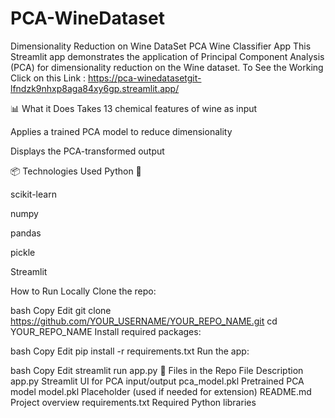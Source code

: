# PCA-WineDataset
Dimensionality Reduction on Wine DataSet
 PCA Wine Classifier App
This Streamlit app demonstrates the application of Principal Component Analysis (PCA) for dimensionality reduction on the Wine dataset.
To See the Working Click on this Link :  https://pca-winedatasetgit-lfndzk9nhxp8aga84xy6gp.streamlit.app/

📊 What it Does
Takes 13 chemical features of wine as input

Applies a trained PCA model to reduce dimensionality

Displays the PCA-transformed output

📦 Technologies Used
Python 🐍

scikit-learn

numpy

pandas

pickle

Streamlit

How to Run Locally
Clone the repo:

bash
Copy
Edit
git clone https://github.com/YOUR_USERNAME/YOUR_REPO_NAME.git
cd YOUR_REPO_NAME
Install required packages:

bash
Copy
Edit
pip install -r requirements.txt
Run the app:

bash
Copy
Edit
streamlit run app.py
📂 Files in the Repo
File	Description
app.py	Streamlit UI for PCA input/output
pca_model.pkl	Pretrained PCA model
model.pkl	Placeholder (used if needed for extension)
README.md	Project overview
requirements.txt	Required Python libraries

